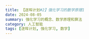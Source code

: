```yaml
---
title: 【逐晖计划#2】强化学习的数学原理1
date: 2024-08-05
summary: 强化学习的概念、数学原理和算法
category: 人工智能
tags: [逐晖计划, 强化学习, 数学]
---
```


#
